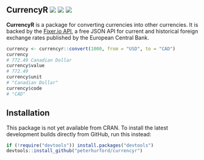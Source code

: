 ## CurrencyR <a href="https://travis-ci.org/peterhurford/currencyr"><img src="https://img.shields.io/travis/peterhurford/currencyr.svg"></a> <a href="https://codecov.io/github/peterhurford/currencyr"><img src="https://img.shields.io/codecov/c/github/peterhurford/currencyr.svg"></a> <a href="https://github.com/peterhurford/currencyr/tags"><img src="https://img.shields.io/github/tag/peterhurford/currencyr.svg"></a>

**CurrencyR** is a package for converting currencies into other currencies. It is backed by the [Fixer.io API](http://fixer.io/), a free JSON API for current and historical foreign exchange rates published by the European Central Bank.

```R
currency <- currencyr::convert(1000, from = "USD", to = "CAD")
currency
# 772.49 Canadian Dollar
currency$value
# 772.49
currency$unit
# "Canadian Dollar"
currency$code
# "CAD"
```

## Installation

This package is not yet available from CRAN. To install the latest development builds directly from GitHub, run this instead:

```R
if (!require("devtools")) install.packages("devtools")
devtools::install_github("peterhurford/currencyr")
```
